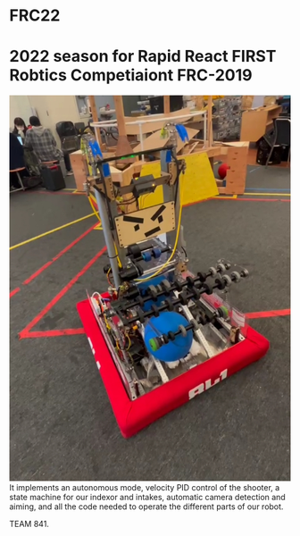 # FRC22
2022 season for Rapid React FIRST Robtics Competiaiont
FRC-2019
===========

![](FRC-2022.jpg)
It implements an autonomous mode, velocity PID control of the shooter, a state machine for our indexor and intakes, automatic camera detection and aiming, and all the code needed to operate the different parts of our robot.

TEAM 841.
